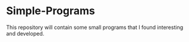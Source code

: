 # Simple-Programs

This repository will contain some small programs that I found interesting and developed.
